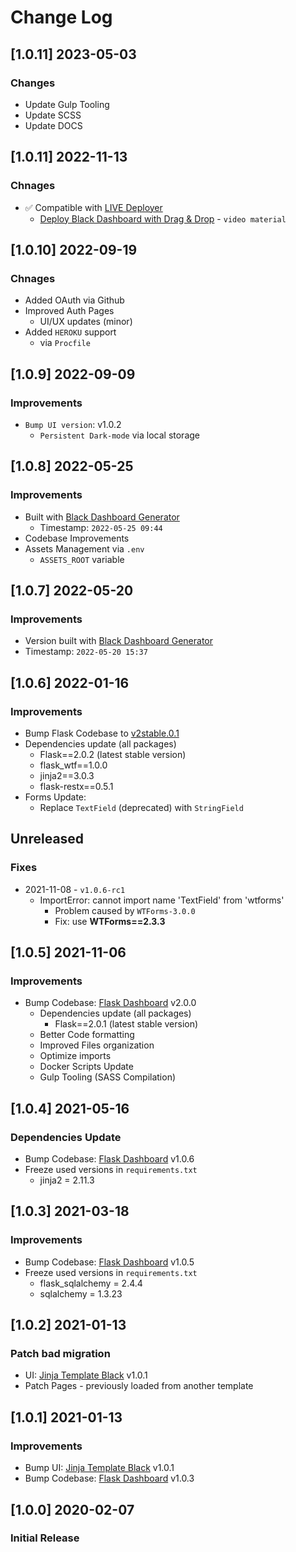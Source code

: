 # Change Log

## [1.0.11] 2023-05-03
### Changes

- Update Gulp Tooling
- Update SCSS
- Update DOCS

## [1.0.11] 2022-11-13
### Chnages

- ✅ Compatible with [LIVE Deployer](https://appseed.us/go-live/)
  - [Deploy Black Dashboard with Drag & Drop](https://www.youtube.com/watch?v=WhawUr_yoMc) - `video material`

## [1.0.10] 2022-09-19
### Chnages

- Added OAuth via Github
- Improved Auth Pages
  - UI/UX updates (minor)
- Added `HEROKU` support
  - via `Procfile`  

## [1.0.9] 2022-09-09
### Improvements

- `Bump UI version`: v1.0.2
  - `Persistent Dark-mode` via local storage

## [1.0.8] 2022-05-25
### Improvements

- Built with [Black Dashboard Generator](https://appseed.us/generator/black-dashboard/)
  - Timestamp: `2022-05-25 09:44`
- Codebase Improvements
- Assets Management via `.env`
  - `ASSETS_ROOT` variable  

## [1.0.7] 2022-05-20
### Improvements

- Version built with [Black Dashboard Generator](https://appseed.us/generator/black-dashboard/)
- Timestamp: `2022-05-20 15:37`

## [1.0.6] 2022-01-16
### Improvements

- Bump Flask Codebase to [v2stable.0.1](https://github.com/app-generator/boilerplate-code-flask-dashboard/releases)
- Dependencies update (all packages) 
  - Flask==2.0.2 (latest stable version)
  - flask_wtf==1.0.0
  - jinja2==3.0.3
  - flask-restx==0.5.1
- Forms Update:
  - Replace `TextField` (deprecated) with `StringField`

## Unreleased
### Fixes

- 2021-11-08 - `v1.0.6-rc1`
  - ImportError: cannot import name 'TextField' from 'wtforms'
    - Problem caused by `WTForms-3.0.0`
    - Fix: use **WTForms==2.3.3**

## [1.0.5] 2021-11-06
### Improvements

- Bump Codebase: [Flask Dashboard](https://github.com/app-generator/boilerplate-code-flask-dashboard) v2.0.0
  - Dependencies update (all packages) 
    - Flask==2.0.1 (latest stable version)
  - Better Code formatting
  - Improved Files organization
  - Optimize imports
  - Docker Scripts Update
  - Gulp Tooling  (SASS Compilation)

## [1.0.4] 2021-05-16
### Dependencies Update

- Bump Codebase: [Flask Dashboard](https://github.com/app-generator/boilerplate-code-flask-dashboard) v1.0.6
- Freeze used versions in `requirements.txt`
    - jinja2 = 2.11.3

## [1.0.3] 2021-03-18
### Improvements

- Bump Codebase: [Flask Dashboard](https://github.com/app-generator/boilerplate-code-flask-dashboard) v1.0.5
- Freeze used versions in `requirements.txt`
    - flask_sqlalchemy = 2.4.4
    - sqlalchemy = 1.3.23

## [1.0.2] 2021-01-13
### Patch bad migration 

- UI: [Jinja Template Black](https://github.com/app-generator/jinja-black-dashboard) v1.0.1
- Patch Pages - previously loaded from another template

## [1.0.1] 2021-01-13
### Improvements 

- Bump UI: [Jinja Template Black](https://github.com/app-generator/jinja-black-dashboard) v1.0.1
- Bump Codebase: [Flask Dashboard](https://github.com/app-generator/boilerplate-code-flask-dashboard) v1.0.3

## [1.0.0] 2020-02-07
### Initial Release
